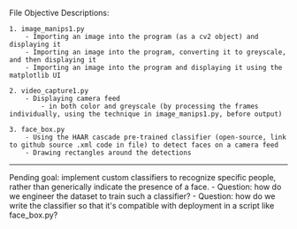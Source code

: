 
File Objective Descriptions:

	1. image_manips1.py
		- Importing an image into the program (as a cv2 object) and displaying it
		- Importing an image into the program, converting it to greyscale, and then displaying it
		- Importing an image into the program and displaying it using the matplotlib UI

	2. video_capture1.py
		- Displaying camera feed
			- in both color and greyscale (by processing the frames individually, using the technique in image_manips1.py, before output)

	3. face_box.py
		- Using the HAAR cascade pre-trained classifier (open-source, link to github source .xml code in file) to detect faces on a camera feed
		- Drawing rectangles around the detections

----

Pending goal: implement custom classifiers to recognize specific people, rather than generically indicate the presence of a face.
	- Question: how do we engineer the dataset to train such a classifier?
	- Question: how do we write the classifier so that it's compatible with deployment in a script like face_box.py?


